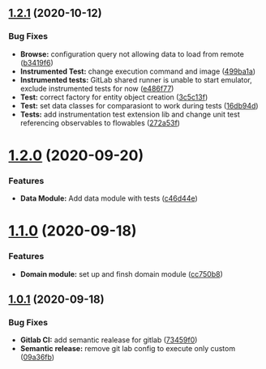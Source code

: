 ## [1.2.1](https://gitlab.com/mynormeza92/git-hub-trending/compare/v1.2.0...v1.2.1) (2020-10-12)


### Bug Fixes

* **Browse:** configuration query not allowing data to load from remote ([b3419f6](https://gitlab.com/mynormeza92/git-hub-trending/commit/b3419f68ab3176d99a10d524a4e46798523bcc9c))
* **Instrumented Test:** change execution command and image ([499ba1a](https://gitlab.com/mynormeza92/git-hub-trending/commit/499ba1ae36cfe4fe2e02aff6a59572db4cb8d8bf))
* **Instrumented tests:** GitLab shared runner is unable to start emulator, exclude instrumented tests for now ([e486f77](https://gitlab.com/mynormeza92/git-hub-trending/commit/e486f7751abfa63815a80521c9fada41c4af85c7))
* **Test:** correct factory for entity object creation ([3c5c13f](https://gitlab.com/mynormeza92/git-hub-trending/commit/3c5c13ff9bf820e3c911ebecef53bc75e35c6ed0))
* **Test:** set data classes for comparasiont to work during tests ([16db94d](https://gitlab.com/mynormeza92/git-hub-trending/commit/16db94d9aa747161d3a564564ae26c0fe5eb3366))
* **Tests:** add instrumentation test extension lib and change unit test referencing observables to flowables ([272a53f](https://gitlab.com/mynormeza92/git-hub-trending/commit/272a53f1a603a15aad0fccd1d13577e990962548))

# [1.2.0](https://gitlab.com/mynormeza92/git-hub-trending/compare/v1.1.0...v1.2.0) (2020-09-20)


### Features

* **Data Module:** Add data module with tests ([c46d44e](https://gitlab.com/mynormeza92/git-hub-trending/commit/c46d44e5623b6440439b987c213121adeb0cedf4))

# [1.1.0](https://gitlab.com/mynormeza92/git-hub-trending/compare/v1.0.1...v1.1.0) (2020-09-18)


### Features

* **Domain module:** set up and finsh domain module ([cc750b8](https://gitlab.com/mynormeza92/git-hub-trending/commit/cc750b8d6b1b96475958c4af28704e0f6669f040))

## [1.0.1](https://gitlab.com/mynormeza92/git-hub-trending/compare/v1.0.0...v1.0.1) (2020-09-18)


### Bug Fixes

* **Gitlab CI:** add semantic realease for gitlab ([73459f0](https://gitlab.com/mynormeza92/git-hub-trending/commit/73459f0b349e5dfebd0d639aedffd08a0f909293))
* **Semantic release:** remove git lab config to execute only custom ([09a36fb](https://gitlab.com/mynormeza92/git-hub-trending/commit/09a36fbf8d45cbb4cd221f81320ae5da1d0e3a1d))
